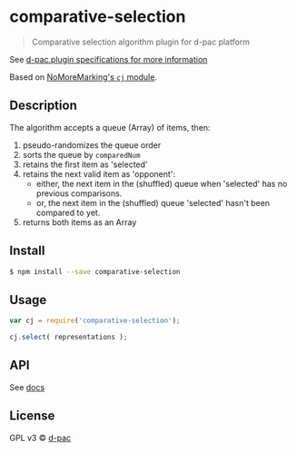 #  comparative-selection

> Comparative selection algorithm plugin for d-pac platform

See [d-pac.plugin specifications for more information](https://github.com/d-pac/d-pac.docs/blob/master/analysis/plugin%20specification.md)

Based on [NoMoreMarking's `cj` module](https://github.com/NoMoreMarking/cj).

## Description

The algorithm accepts a queue (Array) of items, then:

1. pseudo-randomizes the queue order
1. sorts the queue by `comparedNum`
1. retains the first item as 'selected'
1. retains the next valid item as 'opponent':
    * either, the next item in the (shuffled) queue when 'selected' has no previous comparisons.
    * or, the next item in the (shuffled) queue 'selected' hasn't been compared to yet.
2. returns both items as an Array

## Install

```sh
$ npm install --save comparative-selection
```


## Usage

```js
var cj = require('comparative-selection');

cj.select( representations );
```

## API

See [docs](docs)

## License

GPL v3 © [d-pac](http://www.d-pac.be)


[npm-url]: https://npmjs.org/package/comparative-selection
[npm-image]: https://badge.fury.io/js/comparative-selection.svg
[travis-url]: https://travis-ci.org/d-pac/comparative-selection
[travis-image]: https://travis-ci.org/d-pac/comparative-selection.svg?branch=master
[daviddm-url]: https://david-dm.org/d-pac/comparative-selection.svg?theme=shields.io
[daviddm-image]: https://david-dm.org/d-pac/comparative-selection
